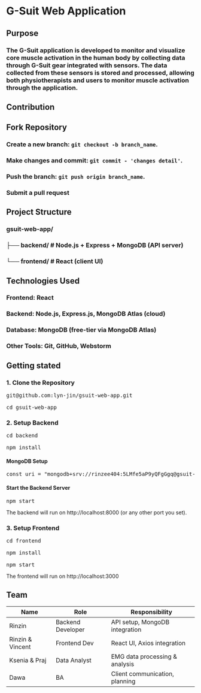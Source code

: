 # G-Suit Web Application
## Purpose
### The G-Suit application is developed to monitor and visualize core muscle activation in the human body by collecting data through G-Suit gear integrated with sensors. The data collected from these sensors is stored and processed, allowing both physiotherapists and users to monitor muscle activation through the application.

## Contribution
## Fork Repository
### Create a new branch: `git checkout -b branch_name`.
### Make changes and commit: `git commit - 'changes detail'`.
### Push the branch: `git push origin branch_name`.
### Submit a pull request

## Project Structure
### gsuit-web-app/
### ├── backend/     # Node.js + Express + MongoDB (API server)
### └── frontend/    # React (client UI)

## Technologies Used
### Frontend: React
### Backend: Node.js, Express.js, MongoDB Atlas (cloud)
### Database: MongoDB (free-tier via MongoDB Atlas)
### Other Tools: Git, GitHub, Webstorm

## Getting stated
### 1. Clone the Repository
<pre>git@github.com:lyn-jin/gsuit-web-app.git<br>
cd gsuit-web-app</pre>


### 2. Setup Backend
<pre>cd backend<br>
npm install
</pre>
#### MongoDB Setup
<pre>const uri = "mongodb+srv://rinzee404:5LMfe5aP9yQFgGgq@gsuit-cluster.eoi88rf.mongodb.net/?retryWrites=true&w=majority&appName=gsuit-cluster";
</pre>
#### Start the Backend Server
<pre>npm start</pre>
The backend will run on http://localhost:8000 (or any other port you set).

### 3. Setup Frontend
<pre>
cd frontend<br>
npm install<br>
npm start
</pre>
The frontend will run on http://localhost:3000

## Team
| Name         | Role              | Responsibility                  |
|--------------|-------------------|---------------------------------|
| Rinzin       | Backend Developer | API setup, MongoDB integration  |
| Rinzin & Vincent      | Frontend Dev      | React UI, Axios integration     |
| Ksenia & Praj         | Data Analyst      | EMG data processing & analysis  |
| Dawa         | BA                | Client communication, planning  |

